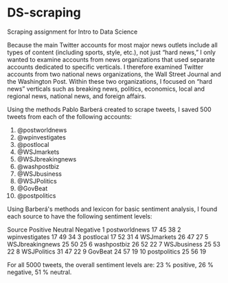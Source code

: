 # DS-scraping
Scraping assignment for Intro to Data Science

Because the main Twitter accounts for most major news outlets include all types of content (including sports, style, etc.), not just “hard news,” I only wanted to examine accounts from news organizations that used separate accounts dedicated to specific verticals. I therefore examined Twitter accounts from two national news organizations, the Wall Street Journal and the Washington Post. Within these two organizations, I focused on “hard news” verticals such as breaking news, politics, economics, local and regional news, national news, and foreign affairs.

Using the methods Pablo Barberá created to scrape tweets, I saved 500 tweets from each of the following accounts:

1. @postworldnews
2. @wpinvestigates
3. @postlocal
4. @WSJmarkets
5. @WSJbreakingnews
6. @washpostbiz 
7. @WSJbusiness
8. @WSJPolitics
9. @GovBeat
10. @postpolitics

Using Barberá's methods and lexicon for basic sentiment analysis, I found each source to have the following sentiment levels:

Source                Positive Neutral Negative
1    postworldnews       17      45       38
2   wpinvestigates       17      49       34
3        postlocal       17      52       31
4       WSJmarkets       26      47       27
5  WSJbreakingnews       25      50       25
6      washpostbiz       26      52       22
7      WSJbusiness       25      53       22
8      WSJPolitics       31      47       22
9          GovBeat       24      57       19
10    postpolitics       25      56       19

For all 5000 tweets, the overall sentiment levels are: 23 % positive, 26 % negative, 51 % neutral.

